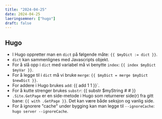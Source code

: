 ```yaml
---
title: "2024-04-25"
date: 2024-04-25
laeringsemner: ["hugo"]
draft: false
---
```

## Hugo

* I Hugo oppretter man en `dict` på følgende måte: `{{ $myDict := dict }}`.
* `dict` kan sammenlignes med Javascripts objekt.
* For å slå opp i `dict` med variabel må vi benytte `index`: `{{ index $myDict $myVar }}`.
* For å legge til i `dict` må vi bruke `merge`: `{{ $myDict = merge $myDict $newDict }}`.
* For addere i Hugo brukes `add`: {{ add 1 1 }}`.
* For å kutte strenger brukes `substr`: {{ substr $myString # # }}
* `.Site.GetPage` er en side-metode i Hugo som returnerer side(r) fra gitt bane: `{{ with .GetPage }}`. Det kan være både seksjon og vanlig side.
* For å ignorere "cache" under bygging kan man legge til `--ignoreCache`: `hugo server --ignoreCache`.
